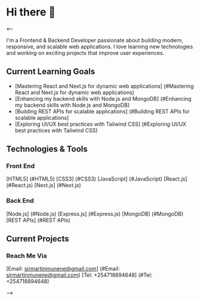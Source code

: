 # Hi there 👋
<--

 I'm a Frontend & Backend Developer passionate about building modern, responsive, and scalable web applications. I love learning new technologies and working on exciting projects that improve user experiences.

## Current Learning Goals

- [Mastering React and Next.js for dynamic web applications] (#Mastering React and Next.js for dynamic web applications)
- [Enhancing my backend skills with Node.js and MongoDB] (#Enhancing my backend skills with Node.js and MongoDB)
- [Building REST APIs for scalable applications] (#Building REST APIs for scalable applications]
- [Exploring UI/UX best practices with Tailwind CSS] (#Exploring UI/UX best practices with Tailwind CSS)

## Technologies & Tools

### Front End

[HTML5] (#HTML5)
[CSS3] (#CSS3)
[JavaScript] (#JavaScript)
[React.js] (#React.js)
[Next.js] (#Next.js)

### Back End

[Node.js] (#Node.js)
[Express.js] (#Express.js)
[MongoDB] (#MongoDB)
[REST APIs] (#REST APIs)

## Current Projects

### Reach Me Via
[Email: sirmartinmunene@gmail.com] (#Email: sirmartinmunene@gmail.com)
[Tel: +254718894648] (#Tel: +254718894648)

-->
